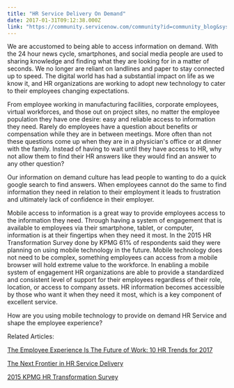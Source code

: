 ```yaml
---
title: "HR Service Delivery On Demand"
date: 2017-01-31T09:12:38.000Z
link: "https://community.servicenow.com/community?id=community_blog&sys_id=6a8da669dbd0dbc01dcaf3231f9619fd"
---
```

<p>We are accustomed to being able to access information on demand. With the 24 hour news cycle, smartphones, and social media people are used to sharing knowledge and finding what they are looking for in a matter of seconds. We no longer are reliant on landlines and paper to stay connected up to speed. The digital world has had a substantial impact on life as we know it, and HR organizations are working to adopt new technology to cater to their employees changing expectations. </p><p></p><p>From employee working in manufacturing facilities, corporate employees, virtual workforces, and those out on project sites, no matter the employee population they have one desire: easy and reliable access to information they need. Rarely do employees have a question about benefits or compensation while they are in between meetings. More often than not these questions come up when they are in a physician's office or at dinner with the family. Instead of having to wait until they have access to HR, why not allow them to find their HR answers like they would find an answer to any other question? </p><p></p><p>Our information on demand culture has lead people to wanting to do a quick google search to find answers. When employees cannot do the same to find information they need in relation to their employment it leads to frustration and ultimately lack of confidence in their employer. </p><p></p><p>Mobile access to information is a great way to provide employees access to the information they need. Through having a system of engagement that is available to employees via their smartphone, tablet, or computer, information is at their fingertips when they need it most. In the 2015 HR Transformation Survey done by KPMG 61% of respondents said they were planning on using mobile technology in the future. Mobile technology does not need to be complex, something employees can access from a mobile browser will hold extreme value to the workforce. In enabling a mobile system of engagement HR organizations are able to provide a standardized and consistent level of support for their employees regardless of their role, location, or access to company assets. HR information becomes accessible by those who want it when they need it most, which is a key component of excellent service. </p><p></p><p>How are you using mobile technology to provide on demand HR Service and shape the employee experience?</p><p></p><p></p><p>Related Articles: </p><p><a title="w.forbes.com/sites/jeannemeister/2017/01/05/the-employee-experience-is-the-future-of-work-10-hr-trends-for-2017/#3cc78d742214" href="http://www.forbes.com/sites/jeannemeister/2017/01/05/the-employee-experience-is-the-future-of-work-10-hr-trends-for-2017/#3cc78d742214">The Employee Experience Is The Future of Work: 10 HR Trends for 2017</a></p><p><a title="ww2.deloitte.com/us/en/pages/operations/articles/hr-service-delivery.html" href="https://www2.deloitte.com/us/en/pages/operations/articles/hr-service-delivery.html">The Next Frontier in HR Service Delivery</a></p><p><a title="w.kpmg-institutes.com/content/dam/kpmg/advisory-institute/pdf/2015/hr-transformation-survey-2015.pdf" href="http://www.kpmg-institutes.com/content/dam/kpmg/advisory-institute/pdf/2015/hr-transformation-survey-2015.pdf">2015 KPMG HR Transformation Survey</a></p>
